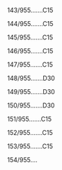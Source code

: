 143/955.......C15 


144/955.......C15 


145/955.......C15 


146/955.......C15 


147/955.......C15 


148/955.......D30 


149/955.......D30 


150/955.......D30 


151/955.......C15 


152/955.......C15 


153/955.......C15 


154/955.... 

